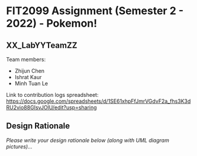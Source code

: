 # FIT2099 Assignment (Semester 2 - 2022) - Pokemon!

## XX_LabYYTeamZZ
Team members:
* Zhijun Chen
* Ishrat Kaur
* Minh Tuan Le

Link to contribution logs spreadsheet: https://docs.google.com/spreadsheets/d/1SE61xhpFfJmrVGdvF2a_fhs3K3dRU2vio88GIsvJOlU/edit?usp=sharing

## Design Rationale

_Please write your design rationale below (along with UML diagram pictures)..._
